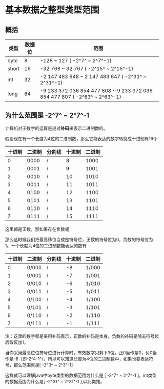 # 基本数据之整型类型范围


## 概括

类型  |数据位| 范围
---|---|---
byte | 8 | -128 ~ 127 ( -2^7^ ~ 2^7^-1)
short | 16 | -32 768 ~ 32 767 ( -2^15^ ~ 2^15^-1)
int | 32 | -2 147 483 648 ~ 2 147 483 647 ( -2^31^ ~ 2^31^-1)
long | 64 | -9 233 372 036 854 477 808 ~ 9 233 372 036 854 477 807  ( -2^63^ ~ 2^63^-1)


## 为什么范围是 -2^7^ ~ 2^7^-1
计算机对于数字的运算是通过**补码**来表示二进制数的。

假设现在有一个长度为4位的二进制数，那么它能表达的数字转换成十进制有16个

十进制| 二进制 | 分割线 |十进制|二进制|               
---|--- |--- |---|---|
0 | 0000 | / | 8 | 1000
1 | 0001 | / | 9 | 1001
2 | 0010 | / | 10 | 1010
3 | 0011 | / | 11 | 1011
4 | 0100 | / | 12 | 1100
5 | 0101 | / | 13 | 1101
6 | 0110 | / | 14 | 1110
7 | 0111 | / | 15 | 1111

这里都是正数，那如果存在负数呢

那么这时候我们把最高移位当成是符号位，正数的符号位为0，负数的符号位为1。一个长度为4位的二进制数能表达的数有

十进制| 二进制 | 分割线 |十进制|二进制|               
---|--- |--- |---|---|
0 | 0/000 | / | -8 | 1/000
1 | 0/001 | / | -7 | 1/001
2 | 0/010 | / | -6 | 1/010
3 | 0/011 | / | -5 | 1/011
4 | 0/100 | / | -4 | 1/100
5 | 0/101 | / | -3 | 1/101
6 | 0/110 | / | -2 | 1/110
7 | 0/111 | / | -1 | 1/111
注：这里的数字都是采用补码表示，正数的补码是本身，负数的补码是除去符号位后取反加1。


当你采用最高位位符号位进行计算时，有效数字只剩下3位，正0当作是0，负0当作是-8（即-2^4-1^），所以可以知道长度为4位的二进制数中，如果也要表达符号，那么范围就是[ -2^3^ ~ 2^3^-1]

这样就可以理解java中byte类型的数据范围为什么是 [ -2^7^ ~ 2^7^-1 ]，int类型的数据范围为什么是[ -2^31^ ~ 2^31^-1 ],以此类推。
